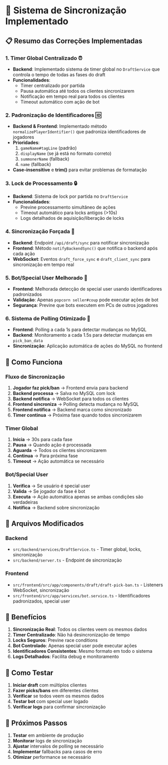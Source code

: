 # 🔄 Sistema de Sincronização Implementado

## 📋 Resumo das Correções Implementadas

### 1. **Timer Global Centralizado** ⏰

- **Backend**: Implementado sistema de timer global no `DraftService` que controla o tempo de todas as fases do draft
- **Funcionalidades**:
  - Timer centralizado por partida
  - Pausa automática até todos os clientes sincronizarem
  - Notificação em tempo real para todos os clientes
  - Timeout automático com ação de bot

### 2. **Padronização de Identificadores** 🆔

- **Backend & Frontend**: Implementado método `normalizePlayerIdentifier()` que padroniza identificadores de jogadores
- **Prioridades**:
  1. `gameName#tagLine` (padrão)
  2. `displayName` (se já está no formato correto)
  3. `summonerName` (fallback)
  4. `name` (fallback)
- **Case-insensitive** e **trim()** para evitar problemas de formatação

### 3. **Lock de Processamento** 🔒

- **Backend**: Sistema de lock por partida no `DraftService`
- **Funcionalidades**:
  - Previne processamento simultâneo de ações
  - Timeout automático para locks antigos (>10s)
  - Logs detalhados de aquisição/liberação de locks

### 4. **Sincronização Forçada** 🔄

- **Backend**: Endpoint `/api/draft/sync` para notificar sincronização
- **Frontend**: Método `notifyBackendSync()` que notifica o backend após cada ação
- **WebSocket**: Eventos `draft_force_sync` e `draft_client_sync` para sincronização em tempo real

### 5. **Bot/Special User Melhorado** 🤖

- **Frontend**: Melhorada detecção de special user usando identificadores padronizados
- **Validação**: Apenas `popcorn seller#coup` pode executar ações de bot
- **Segurança**: Previne que bots executem em PCs de outros jogadores

### 6. **Sistema de Polling Otimizado** 📡

- **Frontend**: Polling a cada 1s para detectar mudanças no MySQL
- **Backend**: Monitoramento a cada 1.5s para detectar mudanças em `pick_ban_data`
- **Sincronização**: Aplicação automática de ações do MySQL no frontend

## 🚀 Como Funciona

### Fluxo de Sincronização

1. **Jogador faz pick/ban** → Frontend envia para backend
2. **Backend processa** → Salva no MySQL com lock
3. **Backend notifica** → WebSocket para todos os clientes
4. **Frontend sincroniza** → Polling detecta mudança no MySQL
5. **Frontend notifica** → Backend marca como sincronizado
6. **Timer continua** → Próxima fase quando todos sincronizarem

### Timer Global

1. **Inicia** → 30s para cada fase
2. **Pausa** → Quando ação é processada
3. **Aguarda** → Todos os clientes sincronizarem
4. **Continua** → Para próxima fase
5. **Timeout** → Ação automática se necessário

### Bot/Special User

1. **Verifica** → Se usuário é special user
2. **Valida** → Se jogador da fase é bot
3. **Executa** → Ação automática apenas se ambas condições são verdadeiras
4. **Notifica** → Backend sobre sincronização

## 🔧 Arquivos Modificados

### Backend

- `src/backend/services/DraftService.ts` - Timer global, locks, sincronização
- `src/backend/server.ts` - Endpoint de sincronização

### Frontend

- `src/frontend/src/app/components/draft/draft-pick-ban.ts` - Listeners WebSocket, sincronização
- `src/frontend/src/app/services/bot.service.ts` - Identificadores padronizados, special user

## 🎯 Benefícios

1. **Sincronização Real**: Todos os clientes veem os mesmos dados
2. **Timer Centralizado**: Não há desincronização de tempo
3. **Locks Seguros**: Previne race conditions
4. **Bot Controlado**: Apenas special user pode executar ações
5. **Identificadores Consistentes**: Mesmo formato em todo o sistema
6. **Logs Detalhados**: Facilita debug e monitoramento

## 🧪 Como Testar

1. **Iniciar draft** com múltiplos clientes
2. **Fazer picks/bans** em diferentes clientes
3. **Verificar** se todos veem os mesmos dados
4. **Testar bot** com special user logado
5. **Verificar logs** para confirmar sincronização

## 📝 Próximos Passos

1. **Testar** em ambiente de produção
2. **Monitorar** logs de sincronização
3. **Ajustar** intervalos de polling se necessário
4. **Implementar** fallbacks para casos de erro
5. **Otimizar** performance se necessário
